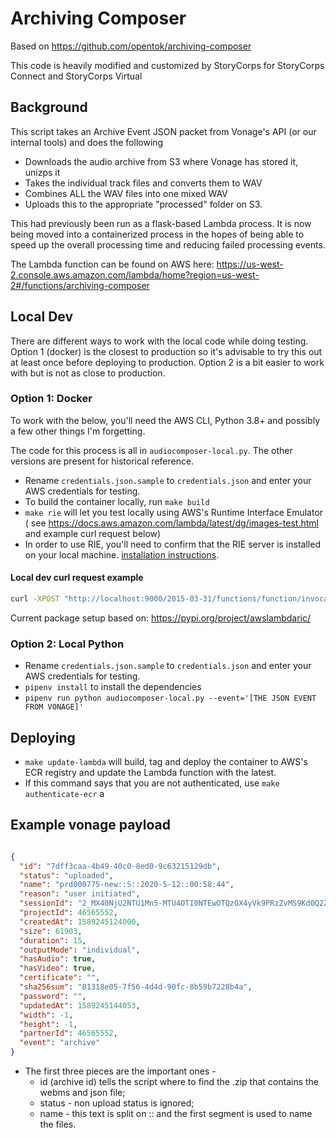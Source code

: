 # Archiving Composer #

Based on <https://github.com/opentok/archiving-composer>

This code is heavily modified and customized by StoryCorps for StoryCorps Connect and StoryCorps Virtual

## Background ##

This script takes an Archive Event JSON packet from Vonage's API (or our internal tools) and does the following

* Downloads the audio archive from S3 where Vonage has stored it, unizps it
* Takes the individual track files and converts them to WAV
* Combines ALL the WAV files into one mixed WAV
* Uploads this to the appropriate "processed" folder on S3.

This had previously been run as a flask-based Lambda process. It is now being moved into a containerized process in the hopes of being able to speed up the overall processing time and reducing failed processing events.

The Lambda function can be found on AWS here: <https://us-west-2.console.aws.amazon.com/lambda/home?region=us-west-2#/functions/archiving-composer>

## Local Dev ##

There are different ways to work with the local code while doing testing. Option 1 (docker) is the closest to production so it's advisable to try this out at least once before deploying to production. Option 2 is a bit easier to work with but is not as close to production.

### Option 1: Docker ###

To work with the below, you'll need the AWS CLI, Python 3.8+ and possibly a few other things I'm forgetting.

The code for this process is all in `audiocomposer-local.py`. The other versions are present for historical reference.

* Rename `credentials.json.sample` to `credentials.json` and enter your AWS credentials for testing.
* To build the container locally, run `make build`
* `make rie` will let you test locally using AWS's Runtime Interface Emulator ( see <https://docs.aws.amazon.com/lambda/latest/dg/images-test.html> and example curl request below)
* In order to use RIE, you'll need to confirm that the RIE server is installed on your local machine. [installation instructions](https://github.com/aws/aws-lambda-python-runtime-interface-client/tree/main#local-testing).

#### Local dev curl request example ####

```bash
curl -XPOST "http://localhost:9000/2015-03-31/functions/function/invocations" -d '{"id":"969c848c-ab7f-4422-9ca4-87c89679e17d","status":"uploaded","name":"prd000979::Jo::8/11/2022::6:06:10 PM","reason":"user initiated","sessionId":"2_MX40NjU2NTU1Mn5-MTY2MDA3MDk2MTA5M35Sb2sva3BHbUF5VkFxNTZUcEk2ejFxaXd-fg","applicationId":"46565552","createdAt":1660241171000,"size":50288301,"duration":295,"outputMode":"individual","streamMode":"auto","hasAudio":true,"hasVideo":true,"sha256sum":"FfqrOb5ohj6Vahst4ixBxsoCT1WRWkXVJaenwcjNXw0=","password":"","updatedAt":1660241500000,"multiArchiveTag":"","event":"archive","partnerId":46565552,"projectId":46565552,"url":null}'
```

Current package setup based on: <https://pypi.org/project/awslambdaric/>

### Option 2: Local Python ###

* Rename `credentials.json.sample` to `credentials.json` and enter your AWS credentials for testing.
* `pipenv install` to install the dependencies
* `pipenv run python audiocomposer-local.py --event='[THE JSON EVENT FROM VONAGE]'`

## Deploying ##

* `make update-lambda` will build, tag and deploy the container to AWS's ECR registry and update the Lambda function with the latest.
* If this command says that you are not authenticated, use `make authenticate-ecr`
a

## Example vonage payload ##

```json

{
  "id": "7dff3caa-4b49-40c0-8ed0-9c63215129db",
  "status": "uploaded",
  "name": "prd000775-new::S::2020-5-12::00:58:44",
  "reason": "user initiated",
  "sessionId": "2_MX40NjU2NTU1Mn5-MTU4OTI0NTEwOTQzOX4yVk9PRzZvMS9Kd0Q2ZjcxanB4UFBpTmR-fg",
  "projectId": 46565552,
  "createdAt": 1589245124000,
  "size": 61903,
  "duration": 15,
  "outputMode": "individual",
  "hasAudio": true,
  "hasVideo": true,
  "certificate": "",
  "sha256sum": "81318e05-7f56-4d4d-90fc-8b59b7228b4a",
  "password": "",
  "updatedAt": 1589245144053,
  "width": -1,
  "height": -1,
  "partnerId": 46565552,
  "event": "archive"
}

```

* The first three pieces are the important ones -
  * id (archive id) tells the script where to find the .zip that contains the webms and json file;
  * status - non upload status is ignored;
  * name - this text is split on :: and the first segment is used to name the files.
